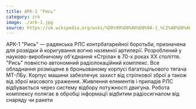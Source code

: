 ```yaml
---
title: АРК-1 "Рись"
category: zrk
image: ./ark-1.jpg
source: https://uk.wikipedia.org/wiki/%D0%90%D0%A0%D0%9A-1_%C2%AB%D0%A0%D0%B8%D1%81%D1%8C%C2%BB
---
```


АРК-1 "Рись" —  радянська РЛС контрбатарейної боротьби, призначена для розвідки й коригування вогню наземної артилерії. Розроблений у науково-виробничому об'єднання «Стріла» в 70-х роках XX століття.
"Рись" повністю автономний радіолокаційний комплекс. Все обладнання розміщене в броньованому корпусі багатоцільового тягача МТ-ЛБу. Корпус машини забезпечує захист від стрілкової зброї а також від зброї масового ураження. Живлення елементів і приладів РЛС відбувається через систему відбору потужності двигуна. Робота комплексу полягає в обробці інформації відбитим радіосигналом від снаряду чи ракети
